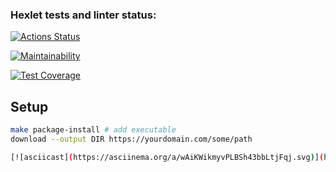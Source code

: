 ### Hexlet tests and linter status:
[![Actions Status](https://github.com/gabady13/python-project-lvl3/workflows/hexlet-check/badge.svg)](https://github.com/gabady13/python-project-lvl3/actions)

[![Maintainability](https://api.codeclimate.com/v1/badges/91f947d333ceb49870a3/maintainability)](https://codeclimate.com/github/gabady13/python-project-lvl3/maintainability)

[![Test Coverage](https://api.codeclimate.com/v1/badges/91f947d333ceb49870a3/test_coverage)](https://codeclimate.com/github/gabady13/python-project-lvl3/test_coverage)


## Setup
```bash
make package-install # add executable
download --output DIR https://yourdomain.com/some/path

[![asciicast](https://asciinema.org/a/wAiKWikmyvPLBSh43bbLtjFqj.svg)](https://asciinema.org/a/wAiKWikmyvPLBSh43bbLtjFqj)
